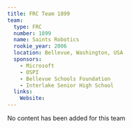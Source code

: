 ```yaml
---
title: FRC Team 1899
team:
  type: FRC
  number: 1899
  name: Saints Robotics
  rookie_year: 2006
  location: Bellevue, Washington, USA
  sponsors:
    - Microsoft
    - OSPI
    - Bellevue Schools Foundation
    - Interlake Senior High School
  links:
    Website: 
---
```

No content has been added for this team